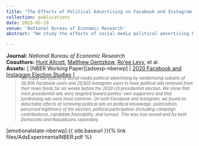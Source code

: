 ```yaml
---
title: "The Effects of Political Advertising on Facebook and Instagram before the 2020 US Election"
collection: publications
date: 2025-05-19
venue: 'National Bureau of Economic Research'
abstract: "We study the effects of social media political advertising by randomizing subsets of 36,906 Facebook users and 25,925 Instagram users to have political ads removed from their news feeds for six weeks before the 2020 US presidential election. We show that most presidential ads were targeted toward parties’ own supporters and that fundraising ads were most common. On both Facebook and Instagram, we found no detectable effects of removing political ads on political knowledge, polarization, perceived legitimacy of the election, political participation (including campaign contributions), candidate favorability, and turnout. This was true overall and for both Democrats and Republicans separately."

---
```


**Journal:** _National Bureau of Economic Research_
<br>
**Coauthors:** [Hunt Allcott][hallcott], [Matthew Gentzkow][mgentzkow], [Ro'ee Levy][rlevy], et al.
<br>
**Assets:** [ [NBER Working Paper][adsexp-nberwp] | [2020 Facebook and Instagram Election Studies][fies] ]
> <div style="font-size: 0.8em; font-style: italic; margin-top: -20px;">
> We study the effects of social media political advertising by randomizing subsets of 36,906 Facebook users and 25,925 Instagram users to have political ads removed from their news feeds for six weeks before the 2020 US presidential election. We show that most presidential ads were targeted toward parties’ own supporters and that fundraising ads were most common. On both Facebook and Instagram, we found no detectable effects of removing political ads on political knowledge, polarization, perceived legitimacy of the election, political participation (including campaign contributions), candidate favorability, and turnout. This was true overall and for both Democrats and Republicans separately.
> </div>

[hallcott]: https://allcott.stanford.edu/
[mgentzkow]: https://www.matthewgentzkow.com/
[rlevy]: https://www.roeelevy.com/
[fies]: https://research.facebook.com/2020-election-research/

[emotionalstate-nberwp]:{{ site.baseurl }}{% link files/AdsExperimentalNBER.pdf %}
